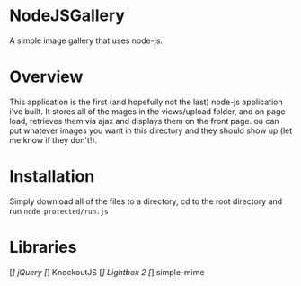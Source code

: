 NodeJSGallery
=============

A simple image gallery that uses node-js.

Overview
========

This application is the first (and hopefully not the last) node-js application i've built. It stores all of the 
mages in the views/upload folder, and on page load, retrieves them via ajax and displays them on the front page. 
ou can put whatever images you want in this directory and they should show up (let me know if they don't!).

Installation
============

Simply download all of the files to a directory, cd to the root directory and run `node protected/run.js`

Libraries
=========
[*] jQuery
[*] KnockoutJS
[*] Lightbox 2
[*] simple-mime
